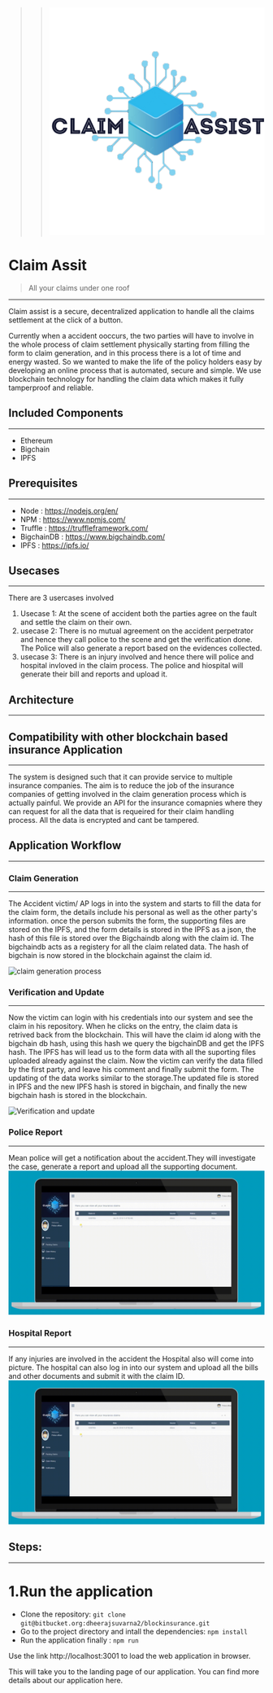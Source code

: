 >>![](readme_images/logo2.png)

# Claim Assit
> All your claims under one roof
----------------------------
Claim assist is a secure, decentralized application to handle all the claims settlement at the click of a button.

Currently when a accident ooccurs, the two parties will have to involve in the whole process of claim settlement physically starting from filling the form to claim generation,
and in this process there is a lot of time and energy wasted. So we wanted to make the life of the policy holders easy by developing an online process that is automated, secure and simple. 
We use blockchain technology for handling the claim data which makes it fully tamperproof and reliable.


## Included Components
----------------------------
- Ethereum
- Bigchain
- IPFS

## Prerequisites
----------------------------
- Node : https://nodejs.org/en/
- NPM : https://www.npmjs.com/
- Truffle : https://truffleframework.com/
- BigchainDB : https://www.bigchaindb.com/
- IPFS : https://ipfs.io/

## Usecases
----------------------------

There are 3 usercases involved

1. Usecase 1: At the scene of accident both the parties agree on the fault and settle the claim on their own.
2. usecase 2: There is no mutual agreement on the accident perpetrator and hence they call police to the scene and get the verification done. The Police will also generate a report based on the evidences collected.
3. usecase 3: There is an injury involved and hence there will police and hospital invloved in the claim process. The police and hiospital will generate their bill and reports and upload it.

## Architecture
----------------------------



## Compatibility with other blockchain based insurance Application
----------------------------
The system is designed such that it can provide service to multiple insurance companies. The aim is to reduce the job of the insurance companies of getting involved in the claim generation process which is actually painful. We provide an API for the insurance comapnies where they can request for all the data that is requeired for their claim handling process. All the data is encrypted and cant be tampered. 



## Application Workflow
----------------------------

### Claim Generation
----------------------------
The Accident victim/ AP logs in into the system and starts to fill the data for the claim form, the details include his personal as well as the other party's information. once the person submits the form, the supporting files are stored on the IPFS, and the form details is stored in the IPFS as a json, the hash of this file is stored over the Bigchaindb along with the claim id. The bigchaindb acts as a registery for all the claim related data. The hash of bigchain is now stored in the blockchain against the claim id.

![claim generation process](readme_images/claim_generation.gif)

### Verification and Update
----------------------------
Now the victim can login with his credentials into our system and see the claim in his repository. When he clicks on the entry, the claim data is retrived back from the blockchain. This will have the claim id along with the bigchain db hash, using this hash we query the bigchainDB and get the IPFS hash. The IPFS has will lead us to the form data with all the suporting files uploaded already against the claim. Now the victim can verify the data filled by the first party, and leave his comment and finally submit the form. The updating of the data works similar to the storage.The updated file is stored in IPFS and the new IPFS hash is stored in bigchain, and finally the new bigchain hash is stored in the blockchain.

![Verification and update](readme_images/claim_generation.gif)

### Police Report 
----------------------------
Mean police will get a notification about the accident.They will investigate the case, generate a report and upload all the supporting document. 
![police report](readme_images/police.gif)

### Hospital Report
----------------------------
If any injuries are involved in the accident the Hospital also will come into picture. The hospital can also log in into our system and upload all the bills and other documents and submit it with the claim ID.
![Hospital report](readme_images/police.gif)

## Steps:
----------------------------
# 1.Run the application
- Clone the repository:
`git clone git@bitbucket.org:dheerajsuvarna2/blockinsurance.git`
- Go to the project directory and intall the dependencies:
```npm install```
- Run the application finally :
` npm run `

Use the link http://localhost:3001 to load the web application in browser.

This will take you to the landing page of our application. You can find more details about our application here.

